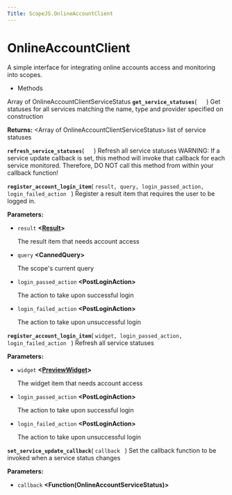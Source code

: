 ```yaml
---
Title: ScopeJS.OnlineAccountClient
---
```

        
OnlineAccountClient
===================

A simple interface for integrating online accounts access and monitoring into scopes.

-   Methods

<span id="get_service_statuses"></span>
Array of OnlineAccountClientServiceStatus **`get_service_statuses`**( `  ` )
Get statuses for all services matching the name, type and provider specified on construction

**Returns:** &lt;Array of OnlineAccountClientServiceStatus&gt;
list of service statuses

<span id="refresh_service_statuses"></span>
**`refresh_service_statuses`**( `  ` )
Refresh all service statuses WARNING: If a service update callback is set, this method will invoke that callback for each service monitored. Therefore, DO NOT call this method from within your callback function!

<span id="register_account_login_item"></span>
**`register_account_login_item`**( `result, query, login_passed_action, login_failed_action ` )
Register a result item that requires the user to be logged in.

**Parameters:**
-   `result` **&lt;<a href="ScopeJS.Result.md" class="crosslink">Result</a>&gt;**

    The result item that needs account access

-   `query` **&lt;CannedQuery&gt;**

    The scope's current query

-   `login_passed_action` **&lt;PostLoginAction&gt;**

    The action to take upon successful login

-   `login_failed_action` **&lt;PostLoginAction&gt;**

    The action to take upon unsuccessful login

<span id="register_account_login_item"></span>
**`register_account_login_item`**( `widget, login_passed_action, login_failed_action ` )
Refresh all service statuses

**Parameters:**
-   `widget` **&lt;<a href="ScopeJS.PreviewWidget.md" class="crosslink">PreviewWidget</a>&gt;**

    The widget item that needs account access

-   `login_passed_action` **&lt;PostLoginAction&gt;**

    The action to take upon successful login

-   `login_failed_action` **&lt;PostLoginAction&gt;**

    The action to take upon unsuccessful login

<span id="set_service_update_callback"></span>
**`set_service_update_callback`**( `callback ` )
Set the callback function to be invoked when a service status changes

**Parameters:**
-   `callback` **&lt;Function(OnlineAccountServiceStatus)&gt;**

